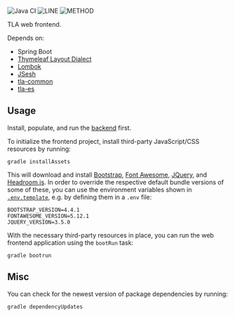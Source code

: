 ![Java CI](https://github.com/JKatzwinkel/tla-web/workflows/build/badge.svg)
![LINE](https://img.shields.io/badge/line--coverage-64%25-yellow.svg)
![METHOD](https://img.shields.io/badge/method--coverage-49%25-orange.svg)

TLA web frontend.

Depends on:

- Spring Boot
- [Thymeleaf Layout Dialect](https://ultraq.github.io/thymeleaf-layout-dialect/)
- [Lombok](https://projectlombok.org/)
- [JSesh](https://github.com/rosmord/jsesh)
- [tla-common](https://github.com/JKatzwinkel/tla-common)
- [tla-es](https://github.com/JKatzwinkel/tla-es)


## Usage

Install, populate, and run the [backend](https://github.com/JKatzwinkel/tla-es) first.


To initialize the frontend project, install third-party JavaScript/CSS resources by running:

    gradle installAssets

This will download and install [Bootstrap](https://getbootstrap.com/), [Font Awesome](https://fontawesome.com/),
[JQuery](https://jquery.com/), and [Headroom.js](https://wicky.nillia.ms/headroom.js/).
In order to override the respective default bundle versions of some of these, you can use the environment variables
shown in [`.env.template`](.env.template), e.g. by defining them in a `.env` file:

    BOOTSTRAP_VERSION=4.4.1
    FONTAWESOME_VERSION=5.12.1
    JQUERY_VERSION=3.5.0

With the necessary third-party resources in place, you can run the web frontend application using the `bootRun` task:

    gradle bootrun



## Misc

You can check for the newest version of package dependencies by running:

    gradle dependencyUpdates

